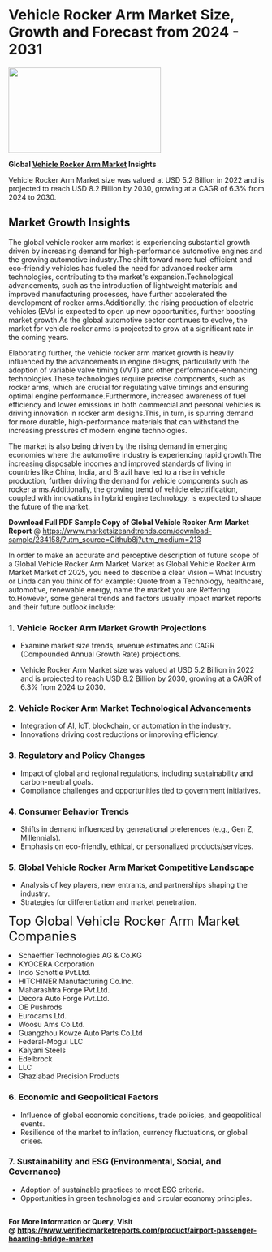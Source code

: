<H1>Vehicle Rocker Arm Market Size, Growth and Forecast from 2024 - 2031</H1><img class="aligncenter size-medium wp-image-584254" src="https://thirdeyenews.in/wp-content/uploads/2024/09/Global-Market-Research-300x168.jpeg" alt="" width="300" height="168" /><p><strong>Global&nbsp;<a href="https://www.marketsizeandtrends.com/download-sample/234158/?utm_source=Github8j?utm_medium=213">Vehicle Rocker Arm Market</a> Insights</strong></p><p>Vehicle Rocker Arm Market size was valued at USD 5.2 Billion in 2022 and is projected to reach USD 8.2 Billion by 2030, growing at a CAGR of 6.3% from 2024 to 2030.</p><p><h2>Market Growth Insights</h2> <p>The global vehicle rocker arm market is experiencing substantial growth driven by increasing demand for high-performance automotive engines and the growing automotive industry.The shift toward more fuel-efficient and eco-friendly vehicles has fueled the need for advanced rocker arm technologies, contributing to the market's expansion.Technological advancements, such as the introduction of lightweight materials and improved manufacturing processes, have further accelerated the development of rocker arms.Additionally, the rising production of electric vehicles (EVs) is expected to open up new opportunities, further boosting market growth.As the global automotive sector continues to evolve, the market for vehicle rocker arms is projected to grow at a significant rate in the coming years.</p> <p>Elaborating further, the vehicle rocker arm market growth is heavily influenced by the advancements in engine designs, particularly with the adoption of variable valve timing (VVT) and other performance-enhancing technologies.These technologies require precise components, such as rocker arms, which are crucial for regulating valve timings and ensuring optimal engine performance.Furthermore, increased awareness of fuel efficiency and lower emissions in both commercial and personal vehicles is driving innovation in rocker arm designs.This, in turn, is spurring demand for more durable, high-performance materials that can withstand the increasing pressures of modern engine technologies.</p> <p>The market is also being driven by the rising demand in emerging economies where the automotive industry is experiencing rapid growth.The increasing disposable incomes and improved standards of living in countries like China, India, and Brazil have led to a rise in vehicle production, further driving the demand for vehicle components such as rocker arms.Additionally, the growing trend of vehicle electrification, coupled with innovations in hybrid engine technology, is expected to shape the future of the market.</p> <p><span class=""><strong>Download Full PDF Sample Copy of Global Vehicle Rocker Arm Market Report</strong> @ <a href="https://www.marketsizeandtrends.com/download-sample/234158/?utm_source=Github8j?utm_medium=213" target="_blank">https://www.marketsizeandtrends.com/download-sample/234158/?utm_source=Github8j?utm_medium=213</a></span></p><p>In order to make an accurate and perceptive description of future scope of a Global&nbsp;Vehicle Rocker Arm Market Market as Global&nbsp;Vehicle Rocker Arm Market Market of 2025, you need to describe a clear Vision &ndash; What Industry or Linda can you think of for example: Quote from a Technology, healthcare, automotive, renewable energy, name the market you are Reffering to.However, some general trends and factors usually impact market reports and their future outlook include:</p><h3>1.&nbsp;<strong>Vehicle Rocker Arm Market Growth Projections</strong></h3><ul><li>Examine market size trends, revenue estimates and CAGR (Compounded Annual Growth Rate) projections.</li><li><p>Vehicle Rocker Arm Market size was valued at USD 5.2 Billion in 2022 and is projected to reach USD 8.2 Billion by 2030, growing at a CAGR of 6.3% from 2024 to 2030.</p></li></ul><h3>2.&nbsp;<strong>Vehicle Rocker Arm Market Technological Advancements</strong></h3><ul><li>Integration of AI, IoT, blockchain, or automation in the industry.</li><li>Innovations driving cost reductions or improving efficiency.</li></ul><h3>3.&nbsp;<strong>Regulatory and Policy Changes</strong></h3><ul><li>Impact of global and regional regulations, including sustainability and carbon-neutral goals.</li><li>Compliance challenges and opportunities tied to government initiatives.</li></ul><h3>4.&nbsp;<strong>Consumer Behavior Trends</strong></h3><ul><li>Shifts in demand influenced by generational preferences (e.g., Gen Z, Millennials).</li><li>Emphasis on eco-friendly, ethical, or personalized products/services.</li></ul><h3>5.&nbsp;<strong>Global Vehicle Rocker Arm Market Competitive Landscape</strong></h3><ul><li>Analysis of key players, new entrants, and partnerships shaping the industry.</li><li>Strategies for differentiation and market penetration.</li></ul><p data-pm-slice="1 1 []"><span style="color: inherit; font-family: inherit; font-size: 25px;">Top Global Vehicle Rocker Arm Market Companies</span></p><div class="" data-test-id=""><p><li>Schaeffler Technologies AG & Co.KG</li><li> KYOCERA Corporation</li><li> Indo Schottle Pvt.Ltd.</li><li> HITCHINER Manufacturing Co.Inc.</li><li> Maharashtra Forge Pvt.Ltd.</li><li> Decora Auto Forge Pvt.Ltd.</li><li> OE Pushrods</li><li> Eurocams Ltd.</li><li> Woosu Ams Co.Ltd.</li><li> Guangzhou Kowze Auto Parts Co.Ltd</li><li> Federal-Mogul LLC</li><li> Kalyani Steels</li><li> Edelbrock</li><li> LLC</li><li> Ghaziabad Precision Products</li></p></div><h3>6.&nbsp;<strong>Economic and Geopolitical Factors</strong></h3><ul><li>Influence of global economic conditions, trade policies, and geopolitical events.</li><li>Resilience of the market to inflation, currency fluctuations, or global crises.</li></ul><h3>7.&nbsp;<strong>Sustainability and ESG (Environmental, Social, and Governance)</strong></h3><ul><li>Adoption of sustainable practices to meet ESG criteria.</li><li>Opportunities in green technologies and circular economy principles.</li></ul><h2><strong style="font-size: 14px;">For More Information or Query, Visit @&nbsp;</strong><a style="background-color: #ffffff; font-size: 14px;" href="https://www.marketsizeandtrends.com/report/vehicle-rocker-arm-market/" target="_blank">https://www.verifiedmarketreports.com/product/airport-passenger-boarding-bridge-market</a></h2>